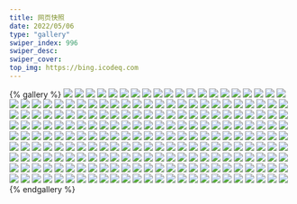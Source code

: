 ```yaml
---
title: 网页快照
date: 2022/05/06 
type: "gallery" 
swiper_index: 996
swiper_desc: 
swiper_cover: 
top_img: https://bing.icodeq.com 
---
```


{% gallery %}
![](https://alist.learnonly.xyz/d/!网页快照/time.piged.repl.co/2023-02-26_03-57-30.png)
![](https://alist.learnonly.xyz/d/!网页快照/time.piged.repl.co/2023-02-28_09-56-56.png)
![](https://alist.learnonly.xyz/d/!网页快照/time.piged.repl.co/2023-02-28_03-57-04.png)
![](https://alist.learnonly.xyz/d/!网页快照/time.piged.repl.co/2023-02-28_18-57-24.png)
![](https://alist.learnonly.xyz/d/!网页快照/time.piged.repl.co/2023-02-27_02-16-04.png)
![](https://alist.learnonly.xyz/d/!网页快照/time.piged.repl.co/2023-02-26_09-57-30.png)
![](https://alist.learnonly.xyz/d/!网页快照/time.piged.repl.co/2023-02-26_13-11-22.png)
![](https://alist.learnonly.xyz/d/!网页快照/time.piged.repl.co/2023-02-28_13-15-39.png)
![](https://alist.learnonly.xyz/d/!网页快照/time.piged.repl.co/2023-02-26_02-22-45.png)
![](https://alist.learnonly.xyz/d/!网页快照/time.piged.repl.co/2023-02-28_15-57-11.png)
![](https://alist.learnonly.xyz/d/!网页快照/time.piged.repl.co/2023-02-28_02-14-58.png)
![](https://alist.learnonly.xyz/d/!网页快照/time.piged.repl.co/2023-02-27_18-59-04.png)
![](https://alist.learnonly.xyz/d/!网页快照/time.piged.repl.co/2023-02-28_06-56-54.png)
![](https://alist.learnonly.xyz/d/!网页快照/time.piged.repl.co/2023-02-27_15-57-15.png)
![](https://alist.learnonly.xyz/d/!网页快照/time.piged.repl.co/2023-02-27_21-58-18.png)
![](https://alist.learnonly.xyz/d/!网页快照/time.piged.repl.co/2023-02-28_21-57-11.png)
![](https://alist.learnonly.xyz/d/!网页快照/time.piged.repl.co/2023-02-27_13-20-46.png)
![](https://alist.learnonly.xyz/d/!网页快照/time.piged.repl.co/2023-02-27_06-58-13.png)
![](https://alist.learnonly.xyz/d/!网页快照/time.piged.repl.co/2023-02-26_15-57-44.png)
![](https://alist.learnonly.xyz/d/!网页快照/time.piged.repl.co/2023-02-27_03-57-56.png)
![](https://alist.learnonly.xyz/d/!网页快照/news.pigp.repl.co/2023-02-28_13-15-24.png)
![](https://alist.learnonly.xyz/d/!网页快照/news.pigp.repl.co/2023-02-27_06-57-58.png)
![](https://alist.learnonly.xyz/d/!网页快照/news.pigp.repl.co/2023-02-28_15-56-56.png)
![](https://alist.learnonly.xyz/d/!网页快照/news.pigp.repl.co/2023-02-27_03-57-41.png)
![](https://alist.learnonly.xyz/d/!网页快照/news.pigp.repl.co/2023-02-27_02-15-50.png)
![](https://alist.learnonly.xyz/d/!网页快照/news.pigp.repl.co/2023-02-26_03-57-16.png)
![](https://alist.learnonly.xyz/d/!网页快照/news.pigp.repl.co/2023-02-27_13-19-46.png)
![](https://alist.learnonly.xyz/d/!网页快照/news.pigp.repl.co/2023-02-26_09-57-16.png)
![](https://alist.learnonly.xyz/d/!网页快照/news.pigp.repl.co/2023-02-27_21-58-04.png)
![](https://alist.learnonly.xyz/d/!网页快照/news.pigp.repl.co/2023-02-26_02-22-30.png)
![](https://alist.learnonly.xyz/d/!网页快照/news.pigp.repl.co/2023-02-28_02-14-44.png)
![](https://alist.learnonly.xyz/d/!网页快照/news.pigp.repl.co/2023-02-26_13-11-08.png)
![](https://alist.learnonly.xyz/d/!网页快照/news.pigp.repl.co/2023-02-27_15-56-57.png)
![](https://alist.learnonly.xyz/d/!网页快照/news.pigp.repl.co/2023-02-27_18-58-49.png)
![](https://alist.learnonly.xyz/d/!网页快照/news.pigp.repl.co/2023-02-28_06-56-40.png)
![](https://alist.learnonly.xyz/d/!网页快照/news.pigp.repl.co/2023-02-28_03-56-49.png)
![](https://alist.learnonly.xyz/d/!网页快照/news.pigp.repl.co/2023-02-26_15-57-30.png)
![](https://alist.learnonly.xyz/d/!网页快照/news.pigp.repl.co/2023-02-28_18-57-10.png)
![](https://alist.learnonly.xyz/d/!网页快照/news.pigp.repl.co/2023-02-28_21-56-56.png)
![](https://alist.learnonly.xyz/d/!网页快照/news.pigp.repl.co/2023-02-28_09-56-40.png)
![](https://alist.learnonly.xyz/d/!网页快照/space.bilibili.com/2023-02-27_03-55-42.png)
![](https://alist.learnonly.xyz/d/!网页快照/space.bilibili.com/2023-02-27_18-55-53.png)
![](https://alist.learnonly.xyz/d/!网页快照/space.bilibili.com/2023-02-28_21-55-50.png)
![](https://alist.learnonly.xyz/d/!网页快照/space.bilibili.com/2023-02-28_15-55-45.png)
![](https://alist.learnonly.xyz/d/!网页快照/space.bilibili.com/2023-02-27_13-14-19.png)
![](https://alist.learnonly.xyz/d/!网页快照/space.bilibili.com/2023-02-28_13-13-50.png)
![](https://alist.learnonly.xyz/d/!网页快照/space.bilibili.com/2023-02-28_09-55-37.png)
![](https://alist.learnonly.xyz/d/!网页快照/space.bilibili.com/2023-02-26_09-55-54.png)
![](https://alist.learnonly.xyz/d/!网页快照/space.bilibili.com/2023-02-27_06-55-46.png)
![](https://alist.learnonly.xyz/d/!网页快照/space.bilibili.com/2023-02-27_21-55-46.png)
![](https://alist.learnonly.xyz/d/!网页快照/space.bilibili.com/2023-02-26_03-55-53.png)
![](https://alist.learnonly.xyz/d/!网页快照/space.bilibili.com/2023-02-26_13-10-02.png)
![](https://alist.learnonly.xyz/d/!网页快照/space.bilibili.com/2023-02-27_02-14-42.png)
![](https://alist.learnonly.xyz/d/!网页快照/space.bilibili.com/2023-02-26_02-21-27.png)
![](https://alist.learnonly.xyz/d/!网页快照/space.bilibili.com/2023-02-28_06-55-31.png)
![](https://alist.learnonly.xyz/d/!网页快照/space.bilibili.com/2023-02-28_02-13-27.png)
![](https://alist.learnonly.xyz/d/!网页快照/space.bilibili.com/2023-02-28_03-55-40.png)
![](https://alist.learnonly.xyz/d/!网页快照/space.bilibili.com/2023-02-26_15-55-54.png)
![](https://alist.learnonly.xyz/d/!网页快照/space.bilibili.com/2023-02-28_18-55-54.png)
![](https://alist.learnonly.xyz/d/!网页快照/space.bilibili.com/2023-02-27_15-55-44.png)
![](https://alist.learnonly.xyz/d/!网页快照/alist.learnonly.xyz/2023-02-27_21-55-35.png)
![](https://alist.learnonly.xyz/d/!网页快照/alist.learnonly.xyz/2023-02-28_13-13-38.png)
![](https://alist.learnonly.xyz/d/!网页快照/alist.learnonly.xyz/2023-02-28_18-55-43.png)
![](https://alist.learnonly.xyz/d/!网页快照/alist.learnonly.xyz/2023-02-28_09-55-25.png)
![](https://alist.learnonly.xyz/d/!网页快照/alist.learnonly.xyz/2023-02-26_02-21-16.png)
![](https://alist.learnonly.xyz/d/!网页快照/alist.learnonly.xyz/2023-02-28_02-13-17.png)
![](https://alist.learnonly.xyz/d/!网页快照/alist.learnonly.xyz/2023-02-26_03-55-42.png)
![](https://alist.learnonly.xyz/d/!网页快照/alist.learnonly.xyz/2023-02-27_02-14-27.png)
![](https://alist.learnonly.xyz/d/!网页快照/alist.learnonly.xyz/2023-02-26_09-55-43.png)
![](https://alist.learnonly.xyz/d/!网页快照/alist.learnonly.xyz/2023-02-27_13-14-08.png)
![](https://alist.learnonly.xyz/d/!网页快照/alist.learnonly.xyz/2023-02-28_03-55-30.png)
![](https://alist.learnonly.xyz/d/!网页快照/alist.learnonly.xyz/2023-02-27_06-55-35.png)
![](https://alist.learnonly.xyz/d/!网页快照/alist.learnonly.xyz/2023-02-28_21-55-40.png)
![](https://alist.learnonly.xyz/d/!网页快照/alist.learnonly.xyz/2023-02-26_13-09-52.png)
![](https://alist.learnonly.xyz/d/!网页快照/alist.learnonly.xyz/2023-02-26_15-55-43.png)
![](https://alist.learnonly.xyz/d/!网页快照/alist.learnonly.xyz/2023-02-27_03-55-31.png)
![](https://alist.learnonly.xyz/d/!网页快照/alist.learnonly.xyz/2023-02-28_15-55-34.png)
![](https://alist.learnonly.xyz/d/!网页快照/alist.learnonly.xyz/2023-02-28_06-55-21.png)
![](https://alist.learnonly.xyz/d/!网页快照/alist.learnonly.xyz/2023-02-27_15-55-33.png)
![](https://alist.learnonly.xyz/d/!网页快照/alist.learnonly.xyz/2023-02-27_18-55-40.png)
![](https://alist.learnonly.xyz/d/!网页快照/uptime.pighog.repl.co/2023-02-28_13-15-31.png)
![](https://alist.learnonly.xyz/d/!网页快照/uptime.pighog.repl.co/2023-02-28_15-57-03.png)
![](https://alist.learnonly.xyz/d/!网页快照/uptime.pighog.repl.co/2023-02-28_18-57-17.png)
![](https://alist.learnonly.xyz/d/!网页快照/uptime.pighog.repl.co/2023-02-27_13-19-53.png)
![](https://alist.learnonly.xyz/d/!网页快照/uptime.pighog.repl.co/2023-02-28_06-56-47.png)
![](https://alist.learnonly.xyz/d/!网页快照/uptime.pighog.repl.co/2023-02-26_02-22-37.png)
![](https://alist.learnonly.xyz/d/!网页快照/uptime.pighog.repl.co/2023-02-27_03-57-49.png)
![](https://alist.learnonly.xyz/d/!网页快照/uptime.pighog.repl.co/2023-02-27_21-58-11.png)
![](https://alist.learnonly.xyz/d/!网页快照/uptime.pighog.repl.co/2023-02-27_06-58-05.png)
![](https://alist.learnonly.xyz/d/!网页快照/uptime.pighog.repl.co/2023-02-26_13-11-15.png)
![](https://alist.learnonly.xyz/d/!网页快照/uptime.pighog.repl.co/2023-02-27_02-15-57.png)
![](https://alist.learnonly.xyz/d/!网页快照/uptime.pighog.repl.co/2023-02-26_09-57-23.png)
![](https://alist.learnonly.xyz/d/!网页快照/uptime.pighog.repl.co/2023-02-28_03-56-56.png)
![](https://alist.learnonly.xyz/d/!网页快照/uptime.pighog.repl.co/2023-02-27_15-57-07.png)
![](https://alist.learnonly.xyz/d/!网页快照/uptime.pighog.repl.co/2023-02-28_02-14-51.png)
![](https://alist.learnonly.xyz/d/!网页快照/uptime.pighog.repl.co/2023-02-27_18-58-56.png)
![](https://alist.learnonly.xyz/d/!网页快照/uptime.pighog.repl.co/2023-02-28_21-57-03.png)
![](https://alist.learnonly.xyz/d/!网页快照/uptime.pighog.repl.co/2023-02-26_15-57-36.png)
![](https://alist.learnonly.xyz/d/!网页快照/uptime.pighog.repl.co/2023-02-28_09-56-47.png)
![](https://alist.learnonly.xyz/d/!网页快照/uptime.pighog.repl.co/2023-02-26_03-57-23.png)
![](https://alist.learnonly.xyz/d/!网页快照/blog.learnonly.xyz/2023-02-28_21-55-58.png)
![](https://alist.learnonly.xyz/d/!网页快照/blog.learnonly.xyz/2023-02-28_03-55-53.png)
![](https://alist.learnonly.xyz/d/!网页快照/blog.learnonly.xyz/2023-02-28_02-13-35.png)
![](https://alist.learnonly.xyz/d/!网页快照/blog.learnonly.xyz/2023-02-27_13-14-27.png)
![](https://alist.learnonly.xyz/d/!网页快照/blog.learnonly.xyz/2023-02-28_06-55-41.png)
![](https://alist.learnonly.xyz/d/!网页快照/blog.learnonly.xyz/2023-02-26_13-10-10.png)
![](https://alist.learnonly.xyz/d/!网页快照/blog.learnonly.xyz/2023-02-28_09-55-46.png)
![](https://alist.learnonly.xyz/d/!网页快照/blog.learnonly.xyz/2023-02-28_13-13-58.png)
![](https://alist.learnonly.xyz/d/!网页快照/blog.learnonly.xyz/2023-02-27_21-55-53.png)
![](https://alist.learnonly.xyz/d/!网页快照/blog.learnonly.xyz/2023-02-27_18-56-01.png)
![](https://alist.learnonly.xyz/d/!网页快照/blog.learnonly.xyz/2023-02-27_02-14-50.png)
![](https://alist.learnonly.xyz/d/!网页快照/blog.learnonly.xyz/2023-02-26_02-21-35.png)
![](https://alist.learnonly.xyz/d/!网页快照/blog.learnonly.xyz/2023-02-26_03-56-00.png)
![](https://alist.learnonly.xyz/d/!网页快照/blog.learnonly.xyz/2023-02-26_09-56-03.png)
![](https://alist.learnonly.xyz/d/!网页快照/blog.learnonly.xyz/2023-02-27_03-55-51.png)
![](https://alist.learnonly.xyz/d/!网页快照/blog.learnonly.xyz/2023-02-28_18-56-03.png)
![](https://alist.learnonly.xyz/d/!网页快照/blog.learnonly.xyz/2023-02-26_15-56-01.png)
![](https://alist.learnonly.xyz/d/!网页快照/blog.learnonly.xyz/2023-02-27_15-55-51.png)
![](https://alist.learnonly.xyz/d/!网页快照/blog.learnonly.xyz/2023-02-27_06-55-53.png)
![](https://alist.learnonly.xyz/d/!网页快照/blog.learnonly.xyz/2023-02-28_15-55-52.png)
![](https://alist.learnonly.xyz/d/!网页快照/vercel.pighog.repl.co/2023-02-28_15-56-19.png)
![](https://alist.learnonly.xyz/d/!网页快照/vercel.pighog.repl.co/2023-02-26_03-56-25.png)
![](https://alist.learnonly.xyz/d/!网页快照/vercel.pighog.repl.co/2023-02-27_02-15-16.png)
![](https://alist.learnonly.xyz/d/!网页快照/vercel.pighog.repl.co/2023-02-28_06-56-06.png)
![](https://alist.learnonly.xyz/d/!网页快照/vercel.pighog.repl.co/2023-02-27_18-56-57.png)
![](https://alist.learnonly.xyz/d/!网页快照/vercel.pighog.repl.co/2023-02-28_21-56-23.png)
![](https://alist.learnonly.xyz/d/!网页快照/vercel.pighog.repl.co/2023-02-26_13-10-35.png)
![](https://alist.learnonly.xyz/d/!网页快照/vercel.pighog.repl.co/2023-02-26_09-56-29.png)
![](https://alist.learnonly.xyz/d/!网页快照/vercel.pighog.repl.co/2023-02-26_15-56-30.png)
![](https://alist.learnonly.xyz/d/!网页快照/vercel.pighog.repl.co/2023-02-28_09-56-10.png)
![](https://alist.learnonly.xyz/d/!网页快照/vercel.pighog.repl.co/2023-02-28_03-56-18.png)
![](https://alist.learnonly.xyz/d/!网页快照/vercel.pighog.repl.co/2023-02-27_15-56-23.png)
![](https://alist.learnonly.xyz/d/!网页快照/vercel.pighog.repl.co/2023-02-26_02-21-59.png)
![](https://alist.learnonly.xyz/d/!网页快照/vercel.pighog.repl.co/2023-02-28_13-14-23.png)
![](https://alist.learnonly.xyz/d/!网页快照/vercel.pighog.repl.co/2023-02-27_03-56-46.png)
![](https://alist.learnonly.xyz/d/!网页快照/vercel.pighog.repl.co/2023-02-28_18-56-28.png)
![](https://alist.learnonly.xyz/d/!网页快照/vercel.pighog.repl.co/2023-02-28_02-14-02.png)
![](https://alist.learnonly.xyz/d/!网页快照/vercel.pighog.repl.co/2023-02-27_06-57-18.png)
![](https://alist.learnonly.xyz/d/!网页快照/vercel.pighog.repl.co/2023-02-27_13-18-35.png)
![](https://alist.learnonly.xyz/d/!网页快照/vercel.pighog.repl.co/2023-02-27_21-56-44.png)
![](https://alist.learnonly.xyz/d/!网页快照/img.pighog.repl.co/2023-02-27_02-15-09.png)
![](https://alist.learnonly.xyz/d/!网页快照/img.pighog.repl.co/2023-02-28_21-56-16.png)
![](https://alist.learnonly.xyz/d/!网页快照/img.pighog.repl.co/2023-02-27_03-56-39.png)
![](https://alist.learnonly.xyz/d/!网页快照/img.pighog.repl.co/2023-02-26_15-56-23.png)
![](https://alist.learnonly.xyz/d/!网页快照/img.pighog.repl.co/2023-02-28_09-56-03.png)
![](https://alist.learnonly.xyz/d/!网页快照/img.pighog.repl.co/2023-02-27_06-57-11.png)
![](https://alist.learnonly.xyz/d/!网页快照/img.pighog.repl.co/2023-02-27_21-56-38.png)
![](https://alist.learnonly.xyz/d/!网页快照/img.pighog.repl.co/2023-02-28_03-56-11.png)
![](https://alist.learnonly.xyz/d/!网页快照/img.pighog.repl.co/2023-02-27_18-56-50.png)
![](https://alist.learnonly.xyz/d/!网页快照/img.pighog.repl.co/2023-02-26_02-21-53.png)
![](https://alist.learnonly.xyz/d/!网页快照/img.pighog.repl.co/2023-02-26_09-56-22.png)
![](https://alist.learnonly.xyz/d/!网页快照/img.pighog.repl.co/2023-02-27_13-18-28.png)
![](https://alist.learnonly.xyz/d/!网页快照/img.pighog.repl.co/2023-02-28_13-14-16.png)
![](https://alist.learnonly.xyz/d/!网页快照/img.pighog.repl.co/2023-02-26_03-56-19.png)
![](https://alist.learnonly.xyz/d/!网页快照/img.pighog.repl.co/2023-02-28_15-56-12.png)
![](https://alist.learnonly.xyz/d/!网页快照/img.pighog.repl.co/2023-02-28_02-13-55.png)
![](https://alist.learnonly.xyz/d/!网页快照/img.pighog.repl.co/2023-02-28_06-55-59.png)
![](https://alist.learnonly.xyz/d/!网页快照/img.pighog.repl.co/2023-02-26_13-10-28.png)
![](https://alist.learnonly.xyz/d/!网页快照/img.pighog.repl.co/2023-02-27_15-56-16.png)
![](https://alist.learnonly.xyz/d/!网页快照/img.pighog.repl.co/2023-02-28_18-56-21.png)
![](https://alist.learnonly.xyz/d/!网页快照/read.learnonly.xyz/2023-02-26_09-58-47.png)
![](https://alist.learnonly.xyz/d/!网页快照/read.learnonly.xyz/2023-02-28_03-58-23.png)
![](https://alist.learnonly.xyz/d/!网页快照/read.learnonly.xyz/2023-02-28_09-58-12.png)
![](https://alist.learnonly.xyz/d/!网页快照/read.learnonly.xyz/2023-02-27_21-59-35.png)
![](https://alist.learnonly.xyz/d/!网页快照/read.learnonly.xyz/2023-02-26_13-12-30.png)
![](https://alist.learnonly.xyz/d/!网页快照/read.learnonly.xyz/2023-02-28_15-58-30.png)
![](https://alist.learnonly.xyz/d/!网页快照/read.learnonly.xyz/2023-02-27_06-59-22.png)
![](https://alist.learnonly.xyz/d/!网页快照/read.learnonly.xyz/2023-02-27_15-58-16.png)
![](https://alist.learnonly.xyz/d/!网页快照/read.learnonly.xyz/2023-02-27_13-21-50.png)
![](https://alist.learnonly.xyz/d/!网页快照/read.learnonly.xyz/2023-02-26_02-24-08.png)
![](https://alist.learnonly.xyz/d/!网页快照/read.learnonly.xyz/2023-02-28_21-58-20.png)
![](https://alist.learnonly.xyz/d/!网页快照/read.learnonly.xyz/2023-02-27_02-17-08.png)
![](https://alist.learnonly.xyz/d/!网页快照/read.learnonly.xyz/2023-02-28_18-58-51.png)
![](https://alist.learnonly.xyz/d/!网页快照/read.learnonly.xyz/2023-02-26_03-58-35.png)
![](https://alist.learnonly.xyz/d/!网页快照/read.learnonly.xyz/2023-02-27_03-58-52.png)
![](https://alist.learnonly.xyz/d/!网页快照/read.learnonly.xyz/2023-02-27_19-00-27.png)
![](https://alist.learnonly.xyz/d/!网页快照/read.learnonly.xyz/2023-02-26_15-58-39.png)
![](https://alist.learnonly.xyz/d/!网页快照/read.learnonly.xyz/2023-02-28_02-15-09.png)
![](https://alist.learnonly.xyz/d/!网页快照/read.learnonly.xyz/2023-02-28_13-16-52.png)
![](https://alist.learnonly.xyz/d/!网页快照/read.learnonly.xyz/2023-02-28_06-58-10.png)
![](https://alist.learnonly.xyz/d/!网页快照/docs.learnonly.xyz/2023-02-27_22-00-26.png)
![](https://alist.learnonly.xyz/d/!网页快照/docs.learnonly.xyz/2023-02-28_21-59-03.png)
![](https://alist.learnonly.xyz/d/!网页快照/docs.learnonly.xyz/2023-02-28_15-59-17.png)
![](https://alist.learnonly.xyz/d/!网页快照/docs.learnonly.xyz/2023-02-26_02-24-24.png)
![](https://alist.learnonly.xyz/d/!网页快照/docs.learnonly.xyz/2023-02-27_03-59-40.png)
![](https://alist.learnonly.xyz/d/!网页快照/docs.learnonly.xyz/2023-02-26_03-59-20.png)
![](https://alist.learnonly.xyz/d/!网页快照/docs.learnonly.xyz/2023-02-28_13-17-54.png)
![](https://alist.learnonly.xyz/d/!网页快照/docs.learnonly.xyz/2023-02-28_18-59-32.png)
![](https://alist.learnonly.xyz/d/!网页快照/docs.learnonly.xyz/2023-02-26_13-13-16.png)
![](https://alist.learnonly.xyz/d/!网页快照/docs.learnonly.xyz/2023-02-28_03-59-31.png)
![](https://alist.learnonly.xyz/d/!网页快照/docs.learnonly.xyz/2023-02-28_06-59-19.png)
![](https://alist.learnonly.xyz/d/!网页快照/docs.learnonly.xyz/2023-02-28_02-16-02.png)
![](https://alist.learnonly.xyz/d/!网页快照/docs.learnonly.xyz/2023-02-28_09-58-57.png)
![](https://alist.learnonly.xyz/d/!网页快照/docs.learnonly.xyz/2023-02-27_13-22-50.png)
![](https://alist.learnonly.xyz/d/!网页快照/docs.learnonly.xyz/2023-02-26_09-59-36.png)
![](https://alist.learnonly.xyz/d/!网页快照/docs.learnonly.xyz/2023-02-27_15-59-27.png)
![](https://alist.learnonly.xyz/d/!网页快照/docs.learnonly.xyz/2023-02-27_02-17-48.png)
![](https://alist.learnonly.xyz/d/!网页快照/docs.learnonly.xyz/2023-02-27_19-01-15.png)
![](https://alist.learnonly.xyz/d/!网页快照/docs.learnonly.xyz/2023-02-27_07-00-25.png)
![](https://alist.learnonly.xyz/d/!网页快照/docs.learnonly.xyz/2023-02-26_15-59-27.png)
![](https://alist.learnonly.xyz/d/!网页快照/pighog.vercel.app/2023-02-27_02-14-59.png)
![](https://alist.learnonly.xyz/d/!网页快照/pighog.vercel.app/2023-02-26_09-56-12.png)
![](https://alist.learnonly.xyz/d/!网页快照/pighog.vercel.app/2023-02-28_21-56-06.png)
![](https://alist.learnonly.xyz/d/!网页快照/pighog.vercel.app/2023-02-27_03-56-00.png)
![](https://alist.learnonly.xyz/d/!网页快照/pighog.vercel.app/2023-02-28_18-56-12.png)
![](https://alist.learnonly.xyz/d/!网页快照/pighog.vercel.app/2023-02-26_02-21-43.png)
![](https://alist.learnonly.xyz/d/!网页快照/pighog.vercel.app/2023-02-28_02-13-44.png)
![](https://alist.learnonly.xyz/d/!网页快照/pighog.vercel.app/2023-02-26_13-10-18.png)
![](https://alist.learnonly.xyz/d/!网页快照/pighog.vercel.app/2023-02-28_03-56-01.png)
![](https://alist.learnonly.xyz/d/!网页快照/pighog.vercel.app/2023-02-27_18-56-12.png)
![](https://alist.learnonly.xyz/d/!网页快照/pighog.vercel.app/2023-02-28_06-55-49.png)
![](https://alist.learnonly.xyz/d/!网页快照/pighog.vercel.app/2023-02-28_15-56-01.png)
![](https://alist.learnonly.xyz/d/!网页快照/pighog.vercel.app/2023-02-28_13-14-06.png)
![](https://alist.learnonly.xyz/d/!网页快照/pighog.vercel.app/2023-02-26_03-56-09.png)
![](https://alist.learnonly.xyz/d/!网页快照/pighog.vercel.app/2023-02-27_21-56-04.png)
![](https://alist.learnonly.xyz/d/!网页快照/pighog.vercel.app/2023-02-27_15-56-05.png)
![](https://alist.learnonly.xyz/d/!网页快照/pighog.vercel.app/2023-02-27_13-14-35.png)
![](https://alist.learnonly.xyz/d/!网页快照/pighog.vercel.app/2023-02-27_06-57-01.png)
![](https://alist.learnonly.xyz/d/!网页快照/pighog.vercel.app/2023-02-26_15-56-13.png)
![](https://alist.learnonly.xyz/d/!网页快照/pighog.vercel.app/2023-02-28_09-55-54.png)
{% endgallery %}
